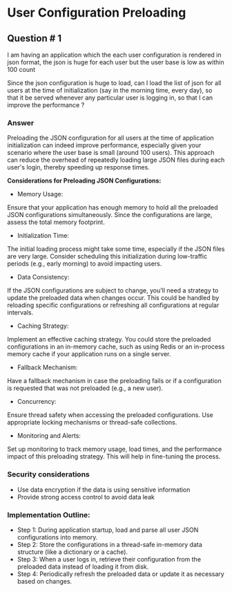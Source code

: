 # User Configuration Preloading

## Question # 1

I am having an application which the each user configuration is rendered in json format, the json is huge for each user but the user base is low as within 100 count 

Since the json configuration is huge to load, can I load the list of json for all users at the time of initialization (say in the morning time, every day), so that it be served whenever any particular user is logging in, so that I can improve the performance ?

### Answer

Preloading the JSON configuration for all users at the time of application initialization can indeed improve performance, especially given your scenario where the user base is small (around 100 users). This approach can reduce the overhead of repeatedly loading large JSON files during each user's login, thereby speeding up response times.

**Considerations for Preloading JSON Configurations:**

- Memory Usage:

Ensure that your application has enough memory to hold all the preloaded JSON configurations simultaneously. Since the configurations are large, assess the total memory footprint.

- Initialization Time:

The initial loading process might take some time, especially if the JSON files are very large. Consider scheduling this initialization during low-traffic periods (e.g., early morning) to avoid impacting users.

- Data Consistency:

If the JSON configurations are subject to change, you’ll need a strategy to update the preloaded data when changes occur. This could be handled by reloading specific configurations or refreshing all configurations at regular intervals.

- Caching Strategy:

Implement an effective caching strategy. You could store the preloaded configurations in an in-memory cache, such as using Redis or an in-process memory cache if your application runs on a single server.

- Fallback Mechanism:

Have a fallback mechanism in case the preloading fails or if a configuration is requested that was not preloaded (e.g., a new user).

- Concurrency:

Ensure thread safety when accessing the preloaded configurations. Use appropriate locking mechanisms or thread-safe collections.

- Monitoring and Alerts:

Set up monitoring to track memory usage, load times, and the performance impact of this preloading strategy. This will help in fine-tuning the process.

### Security considerations

- Use data encryption if the data is using sensitive information 
- Provide strong access control to avoid data leak

### Implementation Outline:

- Step 1: During application startup, load and parse all user JSON configurations into memory.
- Step 2: Store the configurations in a thread-safe in-memory data structure (like a dictionary or a cache).
- Step 3: When a user logs in, retrieve their configuration from the preloaded data instead of loading it from disk.
- Step 4: Periodically refresh the preloaded data or update it as necessary based on changes.
